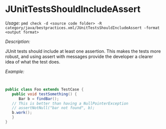 
# JUnitTestsShouldIncludeAssert

*Usage:* 
`pmd check -d <source code folder> -R category/java/bestpractices.xml/JUnitTestsShouldIncludeAssert -format <output format>`

*Description:*

JUnit tests should include at least one assertion.  This makes the tests more robust, and using assert
with messages provide the developer a clearer idea of what the test does.
        

*Example:*
```java


public class Foo extends TestCase {
   public void testSomething() {
      Bar b = findBar();
   // This is better than having a NullPointerException
   // assertNotNull("bar not found", b);
   b.work();
   }
}

        
```